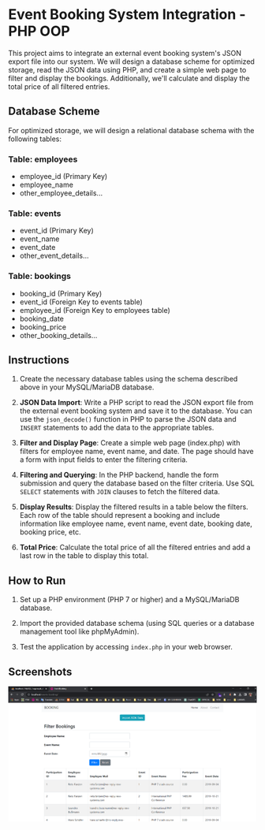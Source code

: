 # Event Booking System Integration - PHP OOP

This project aims to integrate an external event booking system's JSON export file into our system. We will design a database scheme for optimized storage, read the JSON data using PHP, and create a simple web page to filter and display the bookings. Additionally, we'll calculate and display the total price of all filtered entries.

## Database Scheme

For optimized storage, we will design a relational database schema with the following tables:

### Table: employees
- employee_id (Primary Key)
- employee_name
- other_employee_details...

### Table: events
- event_id (Primary Key)
- event_name
- event_date
- other_event_details...

### Table: bookings
- booking_id (Primary Key)
- event_id (Foreign Key to events table)
- employee_id (Foreign Key to employees table)
- booking_date
- booking_price
- other_booking_details...

## Instructions

1. Create the necessary database tables using the schema described above in your MySQL/MariaDB database.

2. **JSON Data Import**: Write a PHP script to read the JSON export file from the external event booking system and save it to the database. You can use the `json_decode()` function in PHP to parse the JSON data and `INSERT` statements to add the data to the appropriate tables.

3. **Filter and Display Page**: Create a simple web page (index.php) with filters for employee name, event name, and date. The page should have a form with input fields to enter the filtering criteria.

4. **Filtering and Querying**: In the PHP backend, handle the form submission and query the database based on the filter criteria. Use SQL `SELECT` statements with `JOIN` clauses to fetch the filtered data.

5. **Display Results**: Display the filtered results in a table below the filters. Each row of the table should represent a booking and include information like employee name, event name, event date, booking date, booking price, etc.

6. **Total Price**: Calculate the total price of all the filtered entries and add a last row in the table to display this total.



## How to Run

1. Set up a PHP environment (PHP 7 or higher) and a MySQL/MariaDB database.

2. Import the provided database schema (using SQL queries or a database management tool like phpMyAdmin).

3. Test the application by accessing `index.php` in your web browser.

## Screenshots

![screenshot](screenshoot.png)
